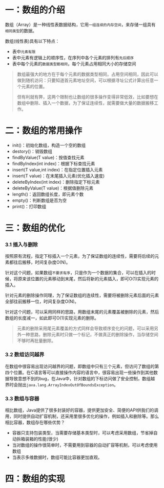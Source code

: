 # 一：数组的介绍

数组（Array）是一种线性表数据结构，它用`一组连续的内存空间`，来存储一组具有`相同类型`的数据。

数组(线性表)具有以下特点：

- 表中`元素有限`
- 表中元素有逻辑上的顺序性，在序列中各个元素的排列有`先后顺序`
- 表中每个元素的`数据类型都相同`，每个元素占用相同大小的存储空间

> 数组最强大的地方在于每个元素的数据类型相同，占用空间相同，因此可以做到随机访问：只要知道首元素地址空间，可以根据寻址公式计算出任意一个元素的位置。
>
> 但有利就有弊，这两个限制也让数组的很多操作变得非常低效，比如要想在数组中删除、插入一个数据，为了保证连续性，就需要做大量的数据搬移工作。

# 二：数组的常用操作

- init()：初始化数组，构造一个空的数组
- destory()：销毁数组
- findByValue(T value)：按值查找元素
- findByIndex(int index)：根据下标查找元素
- insert(T value,int index)：在指定位置插入元素
- insert(T value)：在末尾插入元素(优化插入速度)
- deleteByIndex(int index)：删除指定下标元素
- deleteByValue(T value)：根据值删除元素
- length()：返回数组长度，即元素个数
- empty()：判断数组是否为空
- print()：打印数组

# 三：数组的优化

### 3.1 插入与删除

按照原有流程，指定下标插入一个元素，为了保证数组的连续性，需要将后续的元素都往后搬移，时间复杂度O(N)。

针对这个问题，如果数组`不要求有序`，只是作为一个数据的集合，可以在插入的时候，将原来该位置的元素移动到末尾，然后将新的元素插入，即可O(1)实现元素的插入。

针对元素的删除操作同理，为了保证数组的连续性，需要将被删除元素后面的元素全部往前搬移一位，时间复杂度O(N)。

针对这个问题，可以采用同样的思路，用数组末尾的元素覆盖被删除的元素，然后数组的长度减一，如此即可O(1)实现元素的删除。

> 元素的删除采用尾元素覆盖的方式同样会导致顺序变化的问题，可以采用另外一种思路，删除元素时只做一个标记，不做真正的删除操作，当存储空间不够时再批量删除。

### 3.2 数组访问越界

在数组中很容易出现访问越界的问题，即数组中只有三个元素，但访问了数组的第四个位置。在C语言等可以直接操作内容的语言中，很容易出现一些操作到其他数据导致意想不到的bug，在Java中，针对数组的下标访问做了安全控制，数组越界时会抛出`java.lang.ArrayIndexOutOfBoundsException`。

### 3.3 数组与容器

相比数组，Java提供了很多封装好的容器，提供更加安全、简便的API供我们的调用，同时提供自动扩容机制，还采用里很多优化的操作，例如插入和删除等。那么相比容器，数组存在哪些优势？

- 容器只支持包装类型，当需要存储基本类型时，可以考虑采用数组，节省掉自动拆箱装箱的性能(很少)
- 当对数组的操作很简单时，不需要用到容器的自动扩容等机制，可以考虑使用数组
- 当表示多维数据时，数组可能比容器更加直观。

# 四：数组的实现

